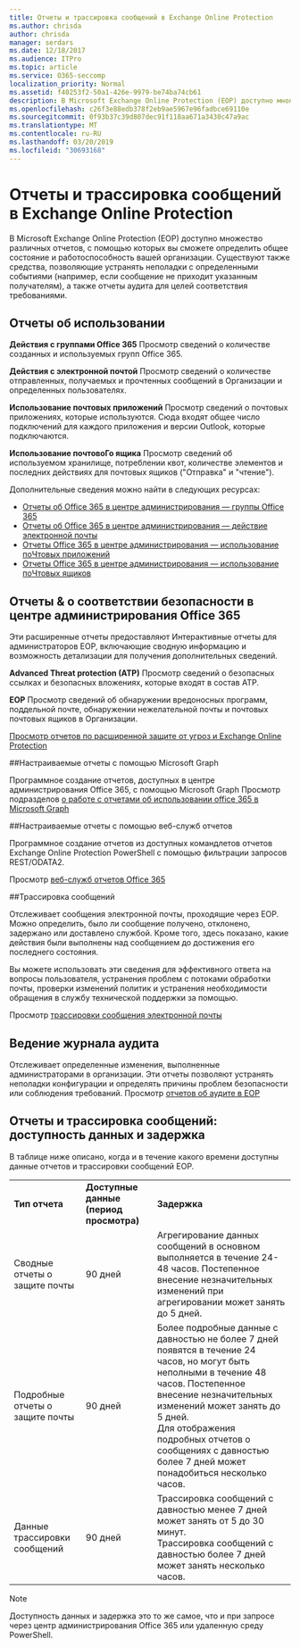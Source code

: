 ```yaml
---
title: Отчеты и трассировка сообщений в Exchange Online Protection
ms.author: chrisda
author: chrisda
manager: serdars
ms.date: 12/18/2017
ms.audience: ITPro
ms.topic: article
ms.service: O365-seccomp
localization_priority: Normal
ms.assetid: f40253f2-50a1-426e-9979-be74ba74cb61
description: В Microsoft Exchange Online Protection (EOP) доступно множество различных отчетов, с помощью которых вы сможете определить общее состояние и работоспособность вашей организации. Существуют также средства, позволяющие устранять неполадки с определенными событиями (например, если сообщение не приходит указанным получателям), а также отчеты аудита для целей соответствия требованиями. В следующей таблице описаны отчеты и средства устранения неполадок, доступные администраторам EOP.
ms.openlocfilehash: c26f3e88edb378f2eb9ae5967e96fadbce69110e
ms.sourcegitcommit: 0f93b37c39d807dec91f118aa671a3430c47a9ac
ms.translationtype: MT
ms.contentlocale: ru-RU
ms.lasthandoff: 03/20/2019
ms.locfileid: "30693168"
---
```

# <a name="reporting-and-message-trace-in-exchange-online-protection"></a>Отчеты и трассировка сообщений в Exchange Online Protection

В Microsoft Exchange Online Protection (EOP) доступно множество различных отчетов, с помощью которых вы сможете определить общее состояние и работоспособность вашей организации. Существуют также средства, позволяющие устранять неполадки с определенными событиями (например, если сообщение не приходит указанным получателям), а также отчеты аудита для целей соответствия требованиями. 

## <a name="usage-reports"></a>Отчеты об использовании

**Действия с группами Office 365** Просмотр сведений о количестве созданных и используемых групп Office 365.  

**Действия с электронной почтой** Просмотр сведений о количестве отправленных, получаемых и прочтенных сообщений в Организации и определенных пользователях.  

**Использование почтовых приложений** Просмотр сведений о почтовых приложениях, которые используются. Сюда входят общее число подключений для каждого приложения и версии Outlook, которые подключаются.  

**Использование почтовоГо ящика** Просмотр сведений об используемом хранилище, потреблении квот, количестве элементов и последних действиях для почтовых ящиков ("Отправка" и "чтение").

Дополнительные сведения можно найти в следующих ресурсах:

- [Отчеты об Office 365 в центре администрирования — группы Office 365](https://go.microsoft.com/fwlink/p/?linkid=861610) 
- [Отчеты об Office 365 в центре администрирования — действие электронной почты](https://go.microsoft.com/fwlink/p/?linkid=859706) 
- [Отчеты Office 365 в центре администрирования — использование поЧтовых приложений](https://go.microsoft.com/fwlink/p/?linkid=859707)
- [Отчеты Office 365 в центре администрирования — использование поЧтовых ящиков](https://go.microsoft.com/fwlink/p/?linkid=859708)

## <a name="security-amp-compliance-reports-in-the-office-365-admin-center"></a>Отчеты &amp; о соответствии безопасности в центре администрирования Office 365

Эти расширенные отчеты предоставляют Интерактивные отчеты для администраторов EOP, включающие сводную информацию и возможность детализации для получения дополнительных сведений.  

**Advanced Threat protection (ATP)** Просмотр сведений о безопасных ссылках и безопасных вложениях, которые входят в состав ATP.  

**EOP** Просмотр сведений об обнаружении вредоносных программ, поддельной почте, обнаружении нежелательной почты и почтовых почтовых ящиков в Организации.  

[Просмотр отчетов по расширенной защите от угроз и Exchange Online Protection](https://go.microsoft.com/fwlink/p/?linkid=852409) 

##<a name="custom-reports-using-microsoft-graph"></a>Настраиваемые отчеты с помощью Microsoft Graph

Программное создание отчетов, доступных в центре администрирования Office 365, с помощью Microsoft Graph Просмотр подразделов [о работе с отчетами об использовании office 365 в Microsoft Graph](https://go.microsoft.com/fwlink/p/?linkid=865135) 

##<a name="custom-reports-using-reporting-web-services"></a>Настраиваемые отчеты с помощью веб-служб отчетов

Программное создание отчетов из доступных командлетов отчетов Exchange Online Protection PowerShell с помощью фильтрации запросов REST/ODATA2.

Просмотр [веб-служб отчетов Office 365](https://go.microsoft.com/fwlink/p/?LinkId=279926) 

##<a name="message-trace"></a>Трассировка сообщений

Отслеживает сообщения электронной почты, проходящие через EOP. Можно определить, было ли сообщение получено, отклонено, задержано или доставлено службой. Кроме того, здесь показано, какие действия были выполнены над сообщением до достижения его последнего состояния.  

Вы можете использовать эти сведения для эффективного ответа на вопросы пользователя, устранения проблем с потоками обработки почты, проверки изменений политик и устранения необходимости обращения в службу технической поддержки за помощью.  

Просмотр [трассировки сообщения электронной почты](http://technet.microsoft.com/library/0c83cde6-5b09-4106-8587-c200cdc59094.aspx) 

## <a name="audit-logging"></a>Ведение журнала аудита

Отслеживает определенные изменения, выполненные администраторами в организации. Эти отчеты позволяют устранять неполадки конфигурации и определять причины проблем безопасности или соблюдения требований.  Просмотр [отчетов об аудите в EOP](auditing-reports-in-eop.md) 


## <a name="reporting-and-message-trace-data-availability-and-latency"></a>Отчеты и трассировка сообщений: доступность данных и задержка

В таблице ниже описано, когда и в течение какого времени доступны данные отчетов и трассировки сообщений EOP.
  
||||
|:-----|:-----|:-----|
|**Тип отчета** <br/> |**Доступные данные (период просмотра)** <br/> |**Задержка** <br/> |
|Сводные отчеты о защите почты  <br/> |90 дней  <br/> |Агрегирование данных сообщений в основном выполняется в течение 24-48 часов. Постепенное внесение незначительных изменений при агрегировании может занять до 5 дней.  <br/> |
|Подробные отчеты о защите почты  <br/> |90 дней  <br/> |Более подробные данные с давностью не более 7 дней появятся в течение 24 часов, но могут быть неполными в течение 48 часов. Постепенное внесение незначительных изменений может занять до 5 дней.  <br/> Для отображения подробных отчетов о сообщениях с давностью более 7 дней может понадобиться несколько часов.  <br/> |
|Данные трассировки сообщений  <br/> |90 дней  <br/> |Трассировка сообщений с давностью менее 7 дней может занять от 5 до 30 минут.  <br/> Трассировка сообщений с давностью более 7 дней может занять несколько часов.  <br/> |
   
> [!NOTE]
> Доступность данных и задержка это то же самое, что и при запросе через центр администрирования Office 365 или удаленную среду PowerShell. 
  

